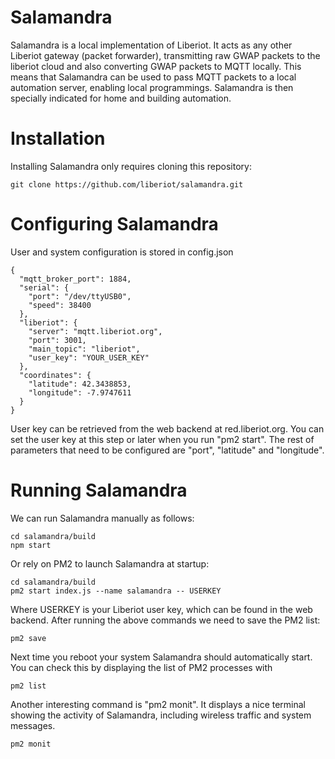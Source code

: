 # Salamandra

Salamandra is a local implementation of Liberiot. It acts as any other Liberiot gateway (packet forwarder), transmitting raw GWAP packets to the liberiot cloud and also converting GWAP packets to MQTT locally. This means that Salamandra can be used to pass MQTT packets to a local automation server, enabling local programmings. Salamandra is then specially indicated for home and building automation.

# Installation

Installing Salamandra only requires cloning this repository:

```
git clone https://github.com/liberiot/salamandra.git
```
# Configuring Salamandra

User and system configuration is stored in config.json

```
{
  "mqtt_broker_port": 1884,
  "serial": {
    "port": "/dev/ttyUSB0",
    "speed": 38400
  },
  "liberiot": {
    "server": "mqtt.liberiot.org",
    "port": 3001,
    "main_topic": "liberiot",
    "user_key": "YOUR_USER_KEY"
  },
  "coordinates": {
    "latitude": 42.3438853,
    "longitude": -7.9747611
  }
}
```
User key can be retrieved from the web backend at red.liberiot.org. You can set the user key at this step or later when you run "pm2 start". The rest of parameters that need to be configured are "port", "latitude" and "longitude".

# Running Salamandra

We can run Salamandra manually as follows:

```
cd salamandra/build
npm start
```

Or rely on PM2 to launch Salamandra at startup:

```
cd salamandra/build
pm2 start index.js --name salamandra -- USERKEY
```

Where USERKEY is your Liberiot user key, which can be found in the web backend. After running the above commands we need to save the PM2 list:

```
pm2 save
```
Next time you reboot your system Salamandra should automatically start. You can check this by displaying the list of PM2 processes with

```
pm2 list

```
Another interesting command is "pm2 monit". It displays a nice terminal showing the activity of Salamandra, including wireless traffic and system messages.

```
pm2 monit

```


